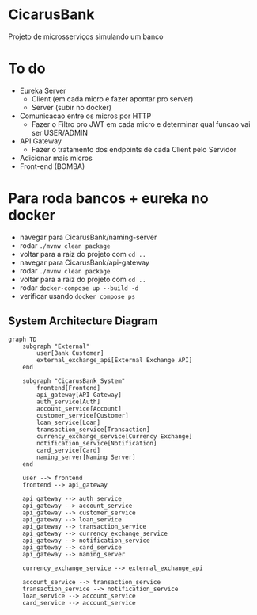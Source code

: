 # CicarusBank
Projeto de microsserviços simulando um banco

# To do
  - Eureka Server
    - Client (em cada micro e fazer apontar pro server)
    - Server (subir no docker)
  - Comunicacao entre os micros por HTTP
    - Fazer o Filtro pro JWT em cada micro e determinar qual funcao vai ser USER/ADMIN
  - API Gateway
    - Fazer o tratamento dos endpoints de cada Client pelo Servidor
  - Adicionar mais micros
  - Front-end (BOMBA)

# Para roda bancos + eureka no docker
- navegar para CicarusBank/naming-server
- rodar ``./mvnw clean package``
- voltar para a raiz do projeto com ``cd ..`` 
- navegar para CicarusBank/api-gateway
- rodar ``./mvnw clean package``
- voltar para a raiz do projeto com ``cd ..``
- rodar ``docker-compose up --build -d``
- verificar usando ``docker compose ps``

## System Architecture Diagram

```mermaid
graph TD
    subgraph "External"
        user[Bank Customer]
        external_exchange_api[External Exchange API]
    end

    subgraph "CicarusBank System"
        frontend[Frontend]
        api_gateway[API Gateway]
        auth_service[Auth]
        account_service[Account]
        customer_service[Customer]
        loan_service[Loan]
        transaction_service[Transaction]
        currency_exchange_service[Currency Exchange]
        notification_service[Notification]
        card_service[Card]
        naming_server[Naming Server]
    end

    user --> frontend
    frontend --> api_gateway

    api_gateway --> auth_service
    api_gateway --> account_service
    api_gateway --> customer_service
    api_gateway --> loan_service
    api_gateway --> transaction_service
    api_gateway --> currency_exchange_service
    api_gateway --> notification_service
    api_gateway --> card_service
    api_gateway --> naming_server

    currency_exchange_service --> external_exchange_api

    account_service --> transaction_service
    transaction_service --> notification_service
    loan_service --> account_service
    card_service --> account_service
```